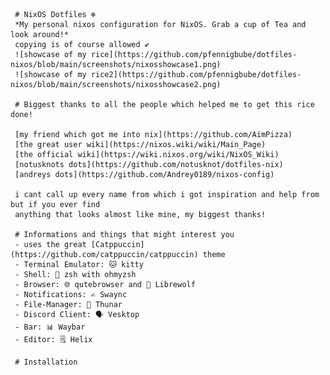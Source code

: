      # NixOS Dotfiles ❄️
     *My personal nixos configuration for NixOS. Grab a cup of Tea and look around!*
     copying is of course allowed ✔️
     ![showcase of my rice](https://github.com/pfennigbube/dotfiles-nixos/blob/main/screenshots/nixosshowcase1.png)
     ![showcase of my rice2](https://github.com/pfennigbube/dotfiles-nixos/blob/main/screenshots/nixosshowcase2.png)
     
     # Biggest thanks to all the people which helped me to get this rice done!
     
     [my friend which got me into nix](https://github.com/AimPizza)
     [the great user wiki](https://nixos.wiki/wiki/Main_Page)
     [the official wiki](https://wiki.nixos.org/wiki/NixOS_Wiki)
     [notusknots dots](https://github.com/notusknot/dotfiles-nix)
     [andreys dots](https://github.com/Andrey0189/nixos-config)
     
     i cant call up every name from which i got inspiration and help from but if you ever find 
     anything that looks almost like mine, my biggest thanks!
     
     # Informations and things that might interest you
     - uses the great [Catppuccin](https://github.com/catppuccin/catppuccin) theme
     - Terminal Emulator: 🐱 kitty
     - Shell: 🐚 zsh with ohmyzsh
     - Browser: 🌐 qutebrowser and 🐺 Librewolf
     - Notifications: ✍️ Swaync
     - File-Manager: 📁 Thunar
     - Discord Client: 🗣️ Vesktop
     - Bar: 📊 Waybar
     - Editor: 🗒️ Helix

     # Installation
     
      
